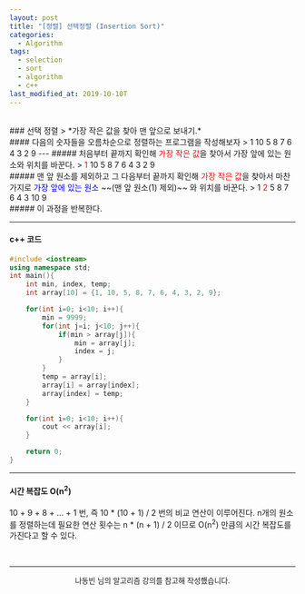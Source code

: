 ```yaml
---
layout: post
title: "[정렬] 선택정렬 (Insertion Sort)"
categories:
  - Algorithm
tags:
  - selection
  - sort
  - algorithm
  - c++
last_modified_at: 2019-10-10T
---
```

<br>
### 선택 정렬
> *가장 작은 값을 찾아 맨 앞으로 보내기.*

<br>
#### 다음의 숫자들을 오름차순으로 정렬하는 프로그램을 작성해보자
> 1 10 5 8 7 6 4 3 2 9
---
##### 처음부터 끝까지 확인해 <span style="color:red">가장 작은 값</span>을 찾아서 가장 앞에 있는 원소와 위치를 바꾼다.
> <span style="color:red">1</span> 10 5 8 7 6 4 3 2 9

<br>
##### 맨 앞 원소를 제외하고 그 다음부터 끝까지 확인해 <span style="color:red">가장 작은 값</span>을 찾아서 마찬가지로 <span style="color:blue">가장 앞에 있는 원소</span> ~~(맨 앞 원소(1) 제외)~~ 와 위치를 바꾼다.
> 1 <span style="color:red">2</span> 5 8 7 6 4 3 10 9

<br>
##### 이 과정을 반복한다.
<br>

---
#### c++ 코드
```c++
#include <iostream>
using namespace std;
int main(){
	int min, index, temp;
	int array[10] = {1, 10, 5, 8, 7, 6, 4, 3, 2, 9};

	for(int i=0; i<10; i++){
		min = 9999;
		for(int j=i; j<10; j++){
			if(min > array[j]){
				min = array[j];
				index = j;
			}
		}
		temp = array[i];
		array[i] = array[index];
		array[index] = temp;
	}

	for(int i=0; i<10; i++){
		cout << array[i];
	}

	return 0;
}
```
---
#### 시간 복잡도 O(n<sup>2</sup>)
10 + 9 + 8 + ... + 1 번, 즉 10 * (10 + 1) / 2 번의 비교 연산이 이루어진다.
n개의 원소를 정렬하는데 필요한 연산 횟수는 n * (n + 1) / 2 이므로 O(n<sup>2</sup>) 만큼의 시간 복잡도를 가진다고 할 수 있다.

<br>

---

<center><font size="2em"> 나동빈 님의 알고리즘 강의를 참고해 작성했습니다.</font></center>
